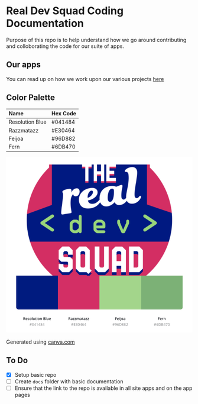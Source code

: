 # Real Dev Squad Coding Documentation

Purpose of this repo is to help understand how we go around contributing and colloborating the code for our suite of apps.

## Our apps

You can read up on how we work upon our various projects [here](/docs/apps)

## Color Palette

 Name           | Hex Code
:---------------|----------
Resolution Blue | #041484
Razzmatazz      | #E30464
Feijoa          | #96D882
Fern            | #6DB470

![Color Palette](public/assets/color-palette.png)

Generated using [canva.com](https://www.canva.com/colors/color-palette-generator/)

## To Do
- [x] Setup basic repo
- [ ] Create `docs` folder with basic documentation
- [ ] Ensure that the link to the repo is available in all site apps and on the app pages
